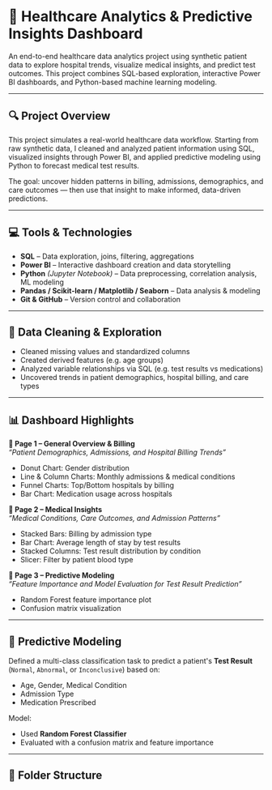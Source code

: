 # 🏥 Healthcare Analytics & Predictive Insights Dashboard

An end-to-end healthcare data analytics project using synthetic patient data to explore hospital trends, visualize medical insights, and predict test outcomes. This project combines SQL-based exploration, interactive Power BI dashboards, and Python-based machine learning modeling.

---

## 🔍 Project Overview

This project simulates a real-world healthcare data workflow. Starting from raw synthetic data, I cleaned and analyzed patient information using SQL, visualized insights through Power BI, and applied predictive modeling using Python to forecast medical test results.

The goal: uncover hidden patterns in billing, admissions, demographics, and care outcomes — then use that insight to make informed, data-driven predictions.

---

## 💻 Tools & Technologies

- **SQL** – Data exploration, joins, filtering, aggregations
- **Power BI** – Interactive dashboard creation and data storytelling
- **Python** *(Jupyter Notebook)* – Data preprocessing, correlation analysis, ML modeling
- **Pandas / Scikit-learn / Matplotlib / Seaborn** – Data analysis & modeling
- **Git & GitHub** – Version control and collaboration

---

## 🧼 Data Cleaning & Exploration

- Cleaned missing values and standardized columns
- Created derived features (e.g. age groups)
- Analyzed variable relationships via SQL (e.g. test results vs medications)
- Uncovered trends in patient demographics, hospital billing, and care types

---

## 📊 Dashboard Highlights

**📄 Page 1 – General Overview & Billing**  
_“Patient Demographics, Admissions, and Hospital Billing Trends”_
- Donut Chart: Gender distribution
- Line & Column Charts: Monthly admissions & medical conditions
- Funnel Charts: Top/Bottom hospitals by billing
- Bar Chart: Medication usage across hospitals

**📄 Page 2 – Medical Insights**  
_“Medical Conditions, Care Outcomes, and Admission Patterns”_
- Stacked Bars: Billing by admission type
- Bar Chart: Average length of stay by test results
- Stacked Columns: Test result distribution by condition
- Slicer: Filter by patient blood type

**📄 Page 3 – Predictive Modeling**  
_“Feature Importance and Model Evaluation for Test Result Prediction”_
- Random Forest feature importance plot
- Confusion matrix visualization

---

## 🔮 Predictive Modeling

Defined a multi-class classification task to predict a patient's **Test Result** (`Normal`, `Abnormal`, or `Inconclusive`) based on:
- Age, Gender, Medical Condition
- Admission Type
- Medication Prescribed

Model:
- Used **Random Forest Classifier**
- Evaluated with a confusion matrix and feature importance

---

## 📁 Folder Structure

